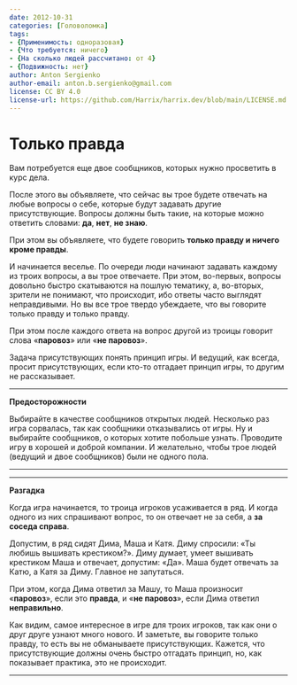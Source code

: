 ```yaml
---
date: 2012-10-31
categories: [Головоломка]
tags:
- {Применимость: одноразовая}
- {Что требуется: ничего}
- {На сколько людей рассчитано: от 4}
- {Подвижность: нет}
author: Anton Sergienko
author-email: anton.b.sergienko@gmail.com
license: CC BY 4.0
license-url: https://github.com/Harrix/harrix.dev/blob/main/LICENSE.md
---
```


# Только правда

Вам потребуется еще двое сообщников, которых нужно просветить в курс дела.

После этого вы объявляете, что сейчас вы трое будете отвечать на любые вопросы о себе, которые будут задавать другие присутствующие. Вопросы должны быть такие, на которые можно ответить словами: **да**, **нет**, **не знаю**.

При этом вы объявляете, что будете говорить **только правду и ничего кроме правды**.

И начинается веселье. По очереди люди начинают задавать каждому из троих вопросы, а вы трое отвечаете. При этом, во-первых, вопросы довольно быстро скатываются на пошлую тематику, а, во-вторых, зрители не понимают, что происходит, ибо ответы часто выглядят неправдивыми. Но вы все трое твердо убеждаете, что вы говорите только правду и только правду.

При этом после каждого ответа на вопрос другой из троицы говорит слова «**паровоз**» или «**не паровоз**».

Задача присутствующих понять принцип игры. И ведущий, как всегда, просит присутствующих, если кто-то отгадает принцип игры, то другим не рассказывает.

---

**Предосторожности** <!-- !warning -->

Выбирайте в качестве сообщников открытых людей. Несколько раз игра сорвалась, так как сообщники отказывались от игры. Ну и выбирайте сообщников, о которых хотите побольше узнать. Проводите игру в хорошей и доброй компании. И желательно, чтобы трое людей (ведущий и двое сообщников) были не одного пола.

---

---

**Разгадка** <!-- !details -->

Когда игра начинается, то троица игроков усаживается в ряд. И когда одного из них спрашивают вопрос, то он отвечает не за себя, а **за соседа справа**.

Допустим, в ряд сидят Дима, Маша и Катя. Диму спросили: «Ты любишь вышивать крестиком?». Диму думает, умеет вышивать крестиком Маша и отвечает, допустим: «Да». Маша будет отвечать за Катю, а Катя за Диму. Главное не запутаться.

При этом, когда Дима ответил за Машу, то Маша произносит «**паровоз**», если это **правда**, и «**не паровоз**», если Дима ответил **неправильно**.

Как видим, самое интересное в игре для троих игроков, так как они о друг друге узнают много нового. И заметьте, вы говорите только правду, то есть вы не обманываете присутствующих. Кажется, что присутствующие должны очень быстро отгадать принцип, но, как показывает практика, это не происходит.

---
